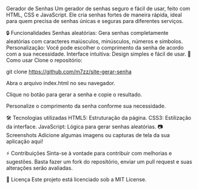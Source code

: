 Gerador de Senhas
Um gerador de senhas seguro e fácil de usar, feito com HTML, CSS e JavaScript. Ele cria senhas fortes de maneira rápida, ideal para quem precisa de senhas únicas e seguras para diferentes serviços.

🔒 Funcionalidades
Senhas aleatórias: Gera senhas completamente aleatórias com caracteres maiúsculos, minúsculos, números e símbolos.
Personalização: Você pode escolher o comprimento da senha de acordo com a sua necessidade.
Interface intuitiva: Design simples e fácil de usar.
🚀 Como usar
Clone o repositório:


git clone https://github.com/m7zz/site-gerar-senha

Abra o arquivo index.html no seu navegador.

Clique no botão para gerar a senha e copie o resultado.

Personalize o comprimento da senha conforme sua necessidade.

🛠️ Tecnologias utilizadas
HTML5: Estruturação da página.
CSS3: Estilização da interface.
JavaScript: Lógica para gerar senhas aleatórias.
📷 Screenshots
Adicione algumas imagens ou capturas de tela da sua aplicação aqui!

⚡ Contribuições
Sinta-se à vontade para contribuir com melhorias e sugestões. Basta fazer um fork do repositório, enviar um pull request e suas alterações serão avaliadas.

📄 Licença
Este projeto está licenciado sob a MIT License.